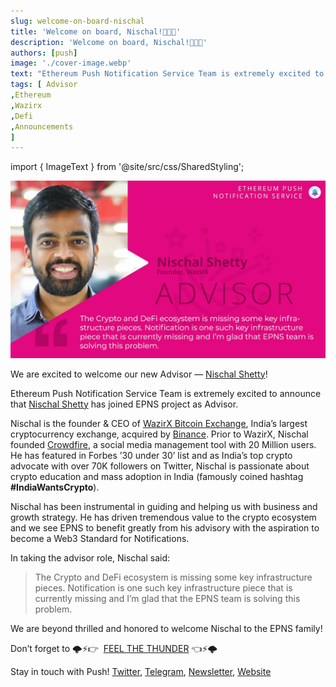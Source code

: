 ```yaml
---
slug: welcome-on-board-nischal
title: 'Welcome on board, Nischal!🚀🚀🚀'
description: 'Welcome on board, Nischal!🚀🚀🚀'
authors: [push]
image: './cover-image.webp'
text: "Ethereum Push Notification Service Team is extremely excited to announce that Nischal Shetty has joined EPNS project as Advisor."
tags: [ Advisor
,Ethereum
,Wazirx
,Defi
,Announcements
]
---
```


import { ImageText } from '@site/src/css/SharedStyling';

![Cover Image of Welcome on board, Nischal!🚀🚀🚀](./cover-image.webp)

<!--truncate-->

We are excited to welcome our new Advisor — [Nischal Shetty](https://twitter.com/NischalShetty)!

Ethereum Push Notification Service Team is extremely excited to announce that [Nischal Shetty](https://twitter.com/NischalShetty) has joined EPNS project as Advisor.

Nischal is the founder & CEO of [WazirX Bitcoin Exchange](https://medium.com/u/d29061a6efc2?source=post_page-----d888c88462de--------------------------------), India’s largest cryptocurrency exchange, acquired by [Binance](https://medium.com/u/57600910a883?source=post_page-----d888c88462de--------------------------------). Prior to WazirX, Nischal founded [Crowdfire](https://twitter.com/Crowdfire), a social media management tool with 20 Million users. He has featured in Forbes ’30 under 30’ list and as India’s top crypto advocate with over 70K followers on Twitter, Nischal is passionate about crypto education and mass adoption in India (famously coined hashtag **#IndiaWantsCrypto**).

Nischal has been instrumental in guiding and helping us with business and growth strategy. He has driven tremendous value to the crypto ecosystem and we see EPNS to benefit greatly from his advisory with the aspiration to become a Web3 Standard for Notifications.

In taking the advisor role, Nischal said:

> The Crypto and DeFi ecosystem is missing some key infrastructure pieces. Notification is one such key infrastructure piece that is currently missing and I’m glad that the EPNS team is solving this problem.

We are beyond thrilled and honored to welcome Nischal to the EPNS family!

Don’t forget to 🌩⚡👉 ️ [FEEL THE THUNDER](https://epns.io/) 👈⚡🌩️

Stay in touch with Push! [Twitter](http://x.com/pushprotocol), [Telegram](https://t.me/epnsproject), [Newsletter](https://epns.substack.com/), [Website](http://epns.io)
